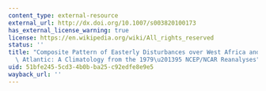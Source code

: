 ```yaml
---
content_type: external-resource
external_url: http://dx.doi.org/10.1007/s003820100173
has_external_license_warning: true
license: https://en.wikipedia.org/wiki/All_rights_reserved
status: ''
title: "Composite Pattern of Easterly Disturbances over West Africa and the Tropical\
  \ Atlantic: A Climatology from the 1979\u201395 NCEP/NCAR Reanalyses"
uid: 51bfe245-5cd3-4b0b-ba25-c92edfe8e9e5
wayback_url: ''
---
```

